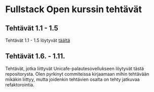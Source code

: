 # Fullstack Open kurssin tehtävät #

## Tehtävät 1.1 - 1.5 ##

Tehtävät 1.1 - 1.5 löytyvät [täältä](https://github.com/JuusoQ/fullstackopen/tree/osa1_dev)

## Tehtävät 1.6. - 1.11. ##

Tehtävät, jotka liittyvät Unicafe-palautesovellukseen löytyvät tästä repositorysta. Olen pyrkinyt commiteissa kirjaamaan mihin tehtävään mikäkin liittyy, mutta joidenkin tehtävien osalta on tehty jatkuvaa refaktorointia.
 